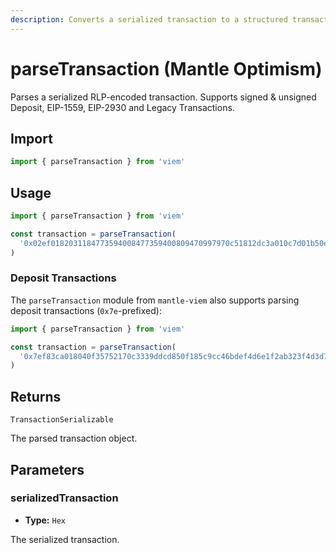 ```yaml
---
description: Converts a serialized transaction to a structured transaction, with support for Mantle Optimism.
---
```


# parseTransaction (Mantle Optimism)

Parses a serialized RLP-encoded transaction. Supports signed & unsigned Deposit, EIP-1559, EIP-2930 and Legacy Transactions.

## Import

```ts
import { parseTransaction } from 'viem'
```

## Usage

```ts
import { parseTransaction } from 'viem'

const transaction = parseTransaction(
  '0x02ef0182031184773594008477359400809470997970c51812dc3a010c7d01b50e0d17dc79c8880de0b6b3a764000080c0',
)
```

### Deposit Transactions

The `parseTransaction` module from `mantle-viem` also supports parsing deposit transactions (`0x7e`-prefixed):

```ts
import { parseTransaction } from 'viem'

const transaction = parseTransaction(
  '0x7ef83ca018040f35752170c3339ddcd850f185c9cc46bdef4d6e1f2ab323f4d3d710431994977f82a600a1414e583f7f13623f1ac5d58b1c0b808080808080',
)
```

## Returns

`TransactionSerializable`

The parsed transaction object.

## Parameters

### serializedTransaction

- **Type:** `Hex`

The serialized transaction.
